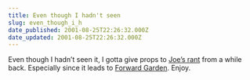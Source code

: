 ```yaml
---
title: Even though I hadn't seen
slug: even_though_i_h
date_published: 2001-08-25T22:26:32.000Z
date_updated: 2001-08-25T22:26:32.000Z
---
```


Even though I hadn’t seen it, I gotta give props to [Joe’s rant](http://www.utsler.net/joe/articles/00000031.php) from a while back. Especially since it leads to [Forward Garden](http://www.forwardgarden.com/). Enjoy.
